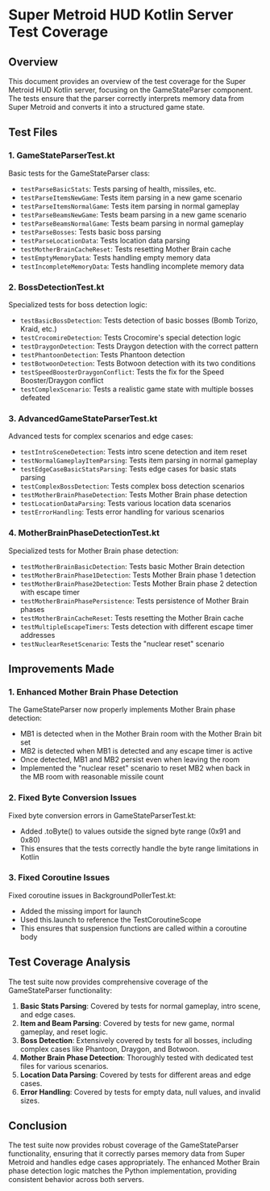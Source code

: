 # Super Metroid HUD Kotlin Server Test Coverage

## Overview

This document provides an overview of the test coverage for the Super Metroid HUD Kotlin server, focusing on the GameStateParser component. The tests ensure that the parser correctly interprets memory data from Super Metroid and converts it into a structured game state.

## Test Files

### 1. GameStateParserTest.kt

Basic tests for the GameStateParser class:
- `testParseBasicStats`: Tests parsing of health, missiles, etc.
- `testParseItemsNewGame`: Tests item parsing in a new game scenario
- `testParseItemsNormalGame`: Tests item parsing in normal gameplay
- `testParseBeamsNewGame`: Tests beam parsing in a new game scenario
- `testParseBeamsNormalGame`: Tests beam parsing in normal gameplay
- `testParseBosses`: Tests basic boss parsing
- `testParseLocationData`: Tests location data parsing
- `testMotherBrainCacheReset`: Tests resetting Mother Brain cache
- `testEmptyMemoryData`: Tests handling empty memory data
- `testIncompleteMemoryData`: Tests handling incomplete memory data

### 2. BossDetectionTest.kt

Specialized tests for boss detection logic:
- `testBasicBossDetection`: Tests detection of basic bosses (Bomb Torizo, Kraid, etc.)
- `testCrocomireDetection`: Tests Crocomire's special detection logic
- `testDraygonDetection`: Tests Draygon detection with the correct pattern
- `testPhantoonDetection`: Tests Phantoon detection
- `testBotwoonDetection`: Tests Botwoon detection with its two conditions
- `testSpeedBoosterDraygonConflict`: Tests the fix for the Speed Booster/Draygon conflict
- `testComplexScenario`: Tests a realistic game state with multiple bosses defeated

### 3. AdvancedGameStateParserTest.kt

Advanced tests for complex scenarios and edge cases:
- `testIntroSceneDetection`: Tests intro scene detection and item reset
- `testNormalGameplayItemParsing`: Tests item parsing in normal gameplay
- `testEdgeCaseBasicStatsParsing`: Tests edge cases for basic stats parsing
- `testComplexBossDetection`: Tests complex boss detection scenarios
- `testMotherBrainPhaseDetection`: Tests Mother Brain phase detection
- `testLocationDataParsing`: Tests various location data scenarios
- `testErrorHandling`: Tests error handling for various scenarios

### 4. MotherBrainPhaseDetectionTest.kt

Specialized tests for Mother Brain phase detection:
- `testMotherBrainBasicDetection`: Tests basic Mother Brain detection
- `testMotherBrainPhase1Detection`: Tests Mother Brain phase 1 detection
- `testMotherBrainPhase2Detection`: Tests Mother Brain phase 2 detection with escape timer
- `testMotherBrainPhasePersistence`: Tests persistence of Mother Brain phases
- `testMotherBrainCacheReset`: Tests resetting the Mother Brain cache
- `testMultipleEscapeTimers`: Tests detection with different escape timer addresses
- `testNuclearResetScenario`: Tests the "nuclear reset" scenario

## Improvements Made

### 1. Enhanced Mother Brain Phase Detection

The GameStateParser now properly implements Mother Brain phase detection:
- MB1 is detected when in the Mother Brain room with the Mother Brain bit set
- MB2 is detected when MB1 is detected and any escape timer is active
- Once detected, MB1 and MB2 persist even when leaving the room
- Implemented the "nuclear reset" scenario to reset MB2 when back in the MB room with reasonable missile count

### 2. Fixed Byte Conversion Issues

Fixed byte conversion errors in GameStateParserTest.kt:
- Added .toByte() to values outside the signed byte range (0x91 and 0x80)
- This ensures that the tests correctly handle the byte range limitations in Kotlin

### 3. Fixed Coroutine Issues

Fixed coroutine issues in BackgroundPollerTest.kt:
- Added the missing import for launch
- Used this.launch to reference the TestCoroutineScope
- This ensures that suspension functions are called within a coroutine body

## Test Coverage Analysis

The test suite now provides comprehensive coverage of the GameStateParser functionality:

1. **Basic Stats Parsing**: Covered by tests for normal gameplay, intro scene, and edge cases.
2. **Item and Beam Parsing**: Covered by tests for new game, normal gameplay, and reset logic.
3. **Boss Detection**: Extensively covered by tests for all bosses, including complex cases like Phantoon, Draygon, and Botwoon.
4. **Mother Brain Phase Detection**: Thoroughly tested with dedicated test files for various scenarios.
5. **Location Data Parsing**: Covered by tests for different areas and edge cases.
6. **Error Handling**: Covered by tests for empty data, null values, and invalid sizes.

## Conclusion

The test suite now provides robust coverage of the GameStateParser functionality, ensuring that it correctly parses memory data from Super Metroid and handles edge cases appropriately. The enhanced Mother Brain phase detection logic matches the Python implementation, providing consistent behavior across both servers.
